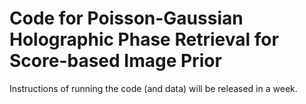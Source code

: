 # Code for Poisson-Gaussian Holographic Phase Retrieval for Score-based Image Prior
Instructions of running the code (and data) will be released in a week.

